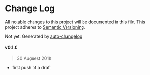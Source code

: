 # Change Log
All notable changes to this project will be documented in this file. This project adheres to [Semantic Versioning](http://semver.org/).

Not yet: Generated by [auto-changelog](https://github.com/CookPete/auto-changelog)

#### v0.1.0
> 30 Auguest 2018

* first push of a draft
